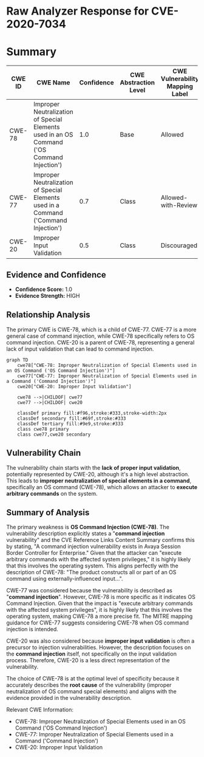 # Raw Analyzer Response for CVE-2020-7034

# Summary

| CWE ID | CWE Name | Confidence | CWE Abstraction Level | CWE Vulnerability Mapping Label | CWE-Vulnerability Mapping Notes |
|---|---|---|---|---|---|
| CWE-78 | Improper Neutralization of Special Elements used in an OS Command ('OS Command Injection') | 1.0 | Base | Allowed | Primary CWE |
| CWE-77 | Improper Neutralization of Special Elements used in a Command ('Command Injection') | 0.7 | Class | Allowed-with-Review | Secondary Candidate |
| CWE-20 | Improper Input Validation | 0.5 | Class | Discouraged | Secondary Candidate |

## Evidence and Confidence

*   **Confidence Score:** 1.0
*   **Evidence Strength:** HIGH

## Relationship Analysis

The primary CWE is CWE-78, which is a child of CWE-77. CWE-77 is a more general case of command injection, while CWE-78 specifically refers to OS command injection. CWE-20 is a parent of CWE-78, representing a general lack of input validation that can lead to command injection.

```mermaid
graph TD
    cwe78["CWE-78: Improper Neutralization of Special Elements used in an OS Command ('OS Command Injection')"]
    cwe77["CWE-77: Improper Neutralization of Special Elements used in a Command ('Command Injection')"]
    cwe20["CWE-20: Improper Input Validation"]

    cwe78 -->|CHILDOF| cwe77
    cwe77 -->|CHILDOF| cwe20

    classDef primary fill:#f96,stroke:#333,stroke-width:2px
    classDef secondary fill:#69f,stroke:#333
    classDef tertiary fill:#9e9,stroke:#333
    class cwe78 primary
    class cwe77,cwe20 secondary
```

## Vulnerability Chain

The vulnerability chain starts with the **lack of proper input validation**, potentially represented by CWE-20, although it's a high level abstraction. This leads to **improper neutralization of special elements in a command**, specifically an OS command (CWE-78), which allows an attacker to **execute arbitrary commands** on the system.

## Summary of Analysis

The primary weakness is **OS Command Injection (CWE-78)**. The vulnerability description explicitly states a "**command injection** vulnerability" and the CVE Reference Links Content Summary confirms this by stating, "A command injection vulnerability exists in Avaya Session Border Controller for Enterprise." Given that the attacker can "execute arbitrary commands with the affected system privileges," it is highly likely that this involves the operating system. This aligns perfectly with the description of CWE-78: "The product constructs all or part of an OS command using externally-influenced input...".

CWE-77 was considered because the vulnerability is described as "**command injection**". However, CWE-78 is more specific as it indicates OS Command Injection. Given that the impact is "execute arbitrary commands with the affected system privileges", it is highly likely that this involves the operating system, making CWE-78 a more precise fit. The MITRE mapping guidance for CWE-77 suggests considering CWE-78 when OS command injection is intended.

CWE-20 was also considered because **improper input validation** is often a precursor to injection vulnerabilities. However, the description focuses on the **command injection** itself, not specifically on the input validation process. Therefore, CWE-20 is a less direct representation of the vulnerability.

The choice of CWE-78 is at the optimal level of specificity because it accurately describes the **root cause** of the vulnerability (improper neutralization of OS command special elements) and aligns with the evidence provided in the vulnerability description.

Relevant CWE Information:
- CWE-78: Improper Neutralization of Special Elements used in an OS Command ('OS Command Injection')
- CWE-77: Improper Neutralization of Special Elements used in a Command ('Command Injection')
- CWE-20: Improper Input Validation